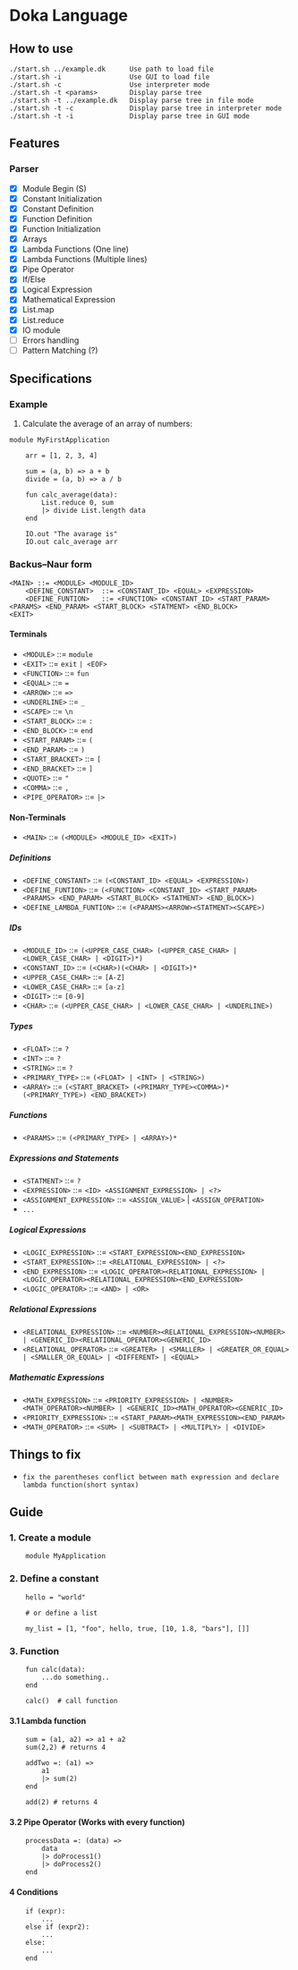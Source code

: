# Doka Language

## How to use

```
./start.sh ../example.dk      Use path to load file
./start.sh -i                 Use GUI to load file
./start.sh -c                 Use interpreter mode
./start.sh -t <params>        Display parse tree
./start.sh -t ../example.dk   Display parse tree in file mode
./start.sh -t -c              Display parse tree in interpreter mode
./start.sh -t -i              Display parse tree in GUI mode
```

## Features

### Parser
- [x] Module Begin (S)
- [x] Constant Initialization
- [x] Constant Definition
- [x] Function Definition
- [x] Function Initialization
- [x] Arrays
- [x] Lambda Functions (One line)
- [x] Lambda Functions (Multiple lines)
- [x] Pipe Operator
- [x] If/Else
- [x] Logical Expression
- [x] Mathematical Expression
- [x] List.map
- [x] List.reduce
- [x] IO module
- [ ] Errors handling
- [ ] Pattern Matching (?)
 
## Specifications


### Example

1. Calculate the average of an array of numbers:

```
module MyFirstApplication

    arr = [1, 2, 3, 4]

    sum = (a, b) => a + b
    divide = (a, b) => a / b

    fun calc_average(data):
        List.reduce 0, sum 
        |> divide List.length data
    end     
    
    IO.out "The avarage is"
    IO.out calc_average arr
```

### Backus–Naur form

```
<MAIN> ::= <MODULE> <MODULE_ID>
    <DEFINE_CONSTANT>  ::= <CONSTANT_ID> <EQUAL> <EXPRESSION>
    <DEFINE_FUNTION>   ::= <FUNCTION> <CONSTANT_ID> <START_PARAM> <PARAMS> <END_PARAM> <START_BLOCK> <STATMENT> <END_BLOCK>
<EXIT>
```

#### Terminals
- `<MODULE>`        ::= `module`
- `<EXIT>`          ::= `exit` `| <EOF>`
- `<FUNCTION>`      ::= `fun`
- `<EQUAL>`         ::= `=`
- `<ARROW>`         ::= `=>`
- `<UNDERLINE>`     ::= `_`
- `<SCAPE>`         ::= `\n`
- `<START_BLOCK>`   ::= `:`
- `<END_BLOCK>`     ::= `end`
- `<START_PARAM>`   ::= `(`
- `<END_PARAM>`     ::= `)`
- `<START_BRACKET>` ::= `[`
- `<END_BRACKET>`   ::= `]`
- `<QUOTE>`         ::= `"`
- `<COMMA>`         ::= `,`
- `<PIPE_OPERATOR>` ::= `|>`

#### Non-Terminals
- `<MAIN>`                  ::= `(<MODULE> <MODULE_ID> <EXIT>)`
 
##### Definitions
- `<DEFINE_CONSTANT>`       ::= `(<CONSTANT_ID> <EQUAL> <EXPRESSION>)`
- `<DEFINE_FUNTION>`        ::= `(<FUNCTION> <CONSTANT_ID> <START_PARAM> <PARAMS> <END_PARAM> <START_BLOCK> <STATMENT> <END_BLOCK>)`
- `<DEFINE_LAMBDA_FUNTION>` ::= `(<PARAMS><ARROW><STATMENT><SCAPE>)`

##### IDs
- `<MODULE_ID>`         ::= `(<UPPER_CASE_CHAR> (<UPPER_CASE_CHAR> | <LOWER_CASE_CHAR> | <DIGIT>)*)`
- `<CONSTANT_ID>`       ::= `(<CHAR>)(<CHAR> | <DIGIT>)*`
- `<UPPER_CASE_CHAR>`   ::= `[A-Z]`
- `<LOWER_CASE_CHAR>`   ::= `[a-z]`
- `<DIGIT>`             ::= `[0-9]`
- `<CHAR>`              ::= `(<UPPER_CASE_CHAR> | <LOWER_CASE_CHAR> | <UNDERLINE>)`

##### Types
- `<FLOAT>`             ::= `?`
- `<INT>`               ::= `?`
- `<STRING>`            ::= `?`
- `<PRIMARY_TYPE>`      ::= `(<FLOAT> | <INT> | <STRING>)` 
- `<ARRAY>`             ::= `(<START_BRACKET> (<PRIMARY_TYPE><COMMA>)* (<PRIMARY_TYPE>) <END_BRACKET>)`

##### Functions
- `<PARAMS>`            ::= `(<PRIMARY_TYPE> | <ARRAY>)*`

##### Expressions and Statements
- `<STATMENT>`   ::= `?`
- `<EXPRESSION>` ::= `<ID> <ASSIGNMENT_EXPRESSION> | <?>`
- `<ASSIGNMENT_EXPRESSION>` ::= `<ASSIGN_VALUE>` | `<ASSIGN_OPERATION>`
- `...`

##### Logical Expressions
- `<LOGIC_EXPRESSION>` ::= `<START_EXPRESSION><END_EXPRESSION>`
- `<START_EXPRESSION>` ::= `<RELATIONAL_EXPRESSION> | <?>`
- `<END_EXPRESSION>` ::= `<LOGIC_OPERATOR><RELATIONAL_EXPRESSION> | <LOGIC_OPERATOR><RELATIONAL_EXPRESSION><END_EXPRESSION>`
- `<LOGIC_OPERATOR>` ::= `<AND> | <OR>`

##### Relational Expressions
- `<RELATIONAL_EXPRESSION>` ::= `<NUMBER><RELATIONAL_EXPRESSION><NUMBER> | <GENERIC_ID><RELATIONAL_OPERATOR><GENERIC_ID> `
- `<RELATIONAL_OPERATOR>` ::= `<GREATER> | <SMALLER> | <GREATER_OR_EQUAL> | <SMALLER_OR_EQUAL> | <DIFFERENT> | <EQUAL>`

##### Mathematic Expressions
- `<MATH_EXPRESSION>` ::= `<PRIORITY_EXPRESSION> | <NUMBER><MATH_OPERATOR><NUMBER> | <GENERIC_ID><MATH_OPERATOR><GENERIC_ID>`
- `<PRIORITY_EXPRESSION>` ::= `<START_PARAM><MATH_EXPRESSION><END_PARAM>`
- `<MATH_OPERATOR>` ::= `<SUM> | <SUBTRACT> | <MULTIPLY> | <DIVIDE>`

## Things to fix
- `fix the parentheses conflict between math expression and declare lambda function(short syntax)`

## Guide

### 1. Create a module
```
    module MyApplication
```
   
### 2. Define a constant
```
    hello = "world"
   
    # or define a list

    my_list = [1, "foo", hello, true, [10, 1.8, "bars"], []]
```

### 3.  Function
```
    fun calc(data):
        ...do something..
    end 
   
    calc()  # call function
```
   
#### 3.1 Lambda function
```
    sum = (a1, a2) => a1 + a2
    sum(2,2) # returns 4    
   
    addTwo =: (a1) => 
        a1
        |> sum(2)
    end

    add(2) # returns 4
```

#### 3.2 Pipe Operator (Works with every function)
```
    processData =: (data) => 
        data
        |> doProcess1()
        |> doProcess2()
    end
```

#### 4 Conditions

```
    if (expr):
        ...
    else if (expr2):
        ...
    else:
        ...
    end
```

